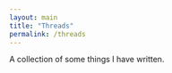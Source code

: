 ```yaml
---
layout: main
title: "Threads"
permalink: /threads
---
```


A collection of some things I have written.
